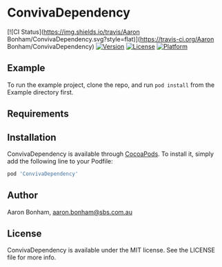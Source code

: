 # ConvivaDependency

[![CI Status](https://img.shields.io/travis/Aaron Bonham/ConvivaDependency.svg?style=flat)](https://travis-ci.org/Aaron Bonham/ConvivaDependency)
[![Version](https://img.shields.io/cocoapods/v/ConvivaDependency.svg?style=flat)](https://cocoapods.org/pods/ConvivaDependency)
[![License](https://img.shields.io/cocoapods/l/ConvivaDependency.svg?style=flat)](https://cocoapods.org/pods/ConvivaDependency)
[![Platform](https://img.shields.io/cocoapods/p/ConvivaDependency.svg?style=flat)](https://cocoapods.org/pods/ConvivaDependency)

## Example

To run the example project, clone the repo, and run `pod install` from the Example directory first.

## Requirements

## Installation

ConvivaDependency is available through [CocoaPods](https://cocoapods.org). To install
it, simply add the following line to your Podfile:

```ruby
pod 'ConvivaDependency'
```

## Author

Aaron Bonham, aaron.bonham@sbs.com.au

## License

ConvivaDependency is available under the MIT license. See the LICENSE file for more info.
